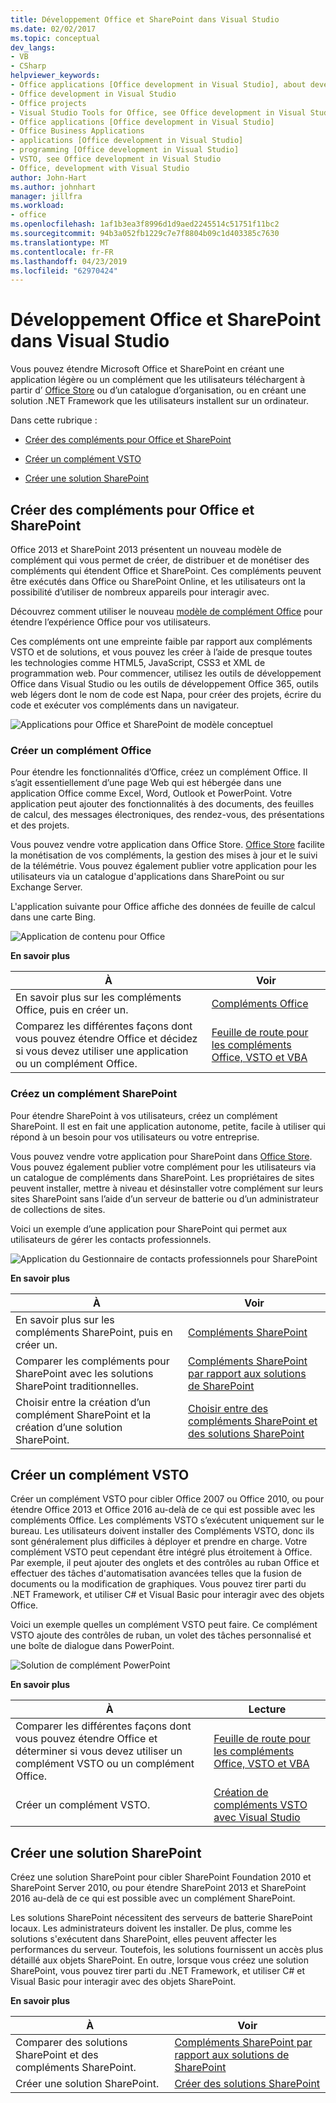 ```yaml
---
title: Développement Office et SharePoint dans Visual Studio
ms.date: 02/02/2017
ms.topic: conceptual
dev_langs:
- VB
- CSharp
helpviewer_keywords:
- Office applications [Office development in Visual Studio], about developing applications
- Office development in Visual Studio
- Office projects
- Visual Studio Tools for Office, see Office development in Visual Studio
- Office applications [Office development in Visual Studio]
- Office Business Applications
- applications [Office development in Visual Studio]
- programming [Office development in Visual Studio]
- VSTO, see Office development in Visual Studio
- Office, development with Visual Studio
author: John-Hart
ms.author: johnhart
manager: jillfra
ms.workload:
- office
ms.openlocfilehash: 1af1b3ea3f8996d1d9aed2245514c51751f11bc2
ms.sourcegitcommit: 94b3a052fb1229c7e7f8804b09c1d403385c7630
ms.translationtype: MT
ms.contentlocale: fr-FR
ms.lasthandoff: 04/23/2019
ms.locfileid: "62970424"
---
```

# <a name="office-and-sharepoint-development-in-visual-studio"></a>Développement Office et SharePoint dans Visual Studio
  Vous pouvez étendre Microsoft Office et SharePoint en créant une application légère ou un complément que les utilisateurs téléchargent à partir d’ [Office Store](https://store.office.com/) ou d’un catalogue d’organisation, ou en créant une solution .NET Framework que les utilisateurs installent sur un ordinateur.

 Dans cette rubrique :

- [Créer des compléments pour Office et SharePoint](#Apps)

- [Créer un complément VSTO](#Add-ins)

- [Créer une solution SharePoint](#Solutions)

## <a name="Apps"></a> Créer des compléments pour Office et SharePoint
 Office 2013 et SharePoint 2013 présentent un nouveau modèle de complément qui vous permet de créer, de distribuer et de monétiser des compléments qui étendent Office et SharePoint.  Ces compléments peuvent être exécutés dans Office ou SharePoint Online, et les utilisateurs ont la possibilité d’utiliser de nombreux appareils pour interagir avec.

 Découvrez comment utiliser le nouveau [modèle de complément Office](/office/dev/add-ins/overview/office-add-ins) pour étendre l’expérience Office pour vos utilisateurs.

 Ces compléments ont une empreinte faible par rapport aux compléments VSTO et de solutions, et vous pouvez les créer à l’aide de presque toutes les technologies comme HTML5, JavaScript, CSS3 et XML de programmation web.  Pour commencer, utilisez les outils de développement Office dans Visual Studio ou les outils de développement Office 365, outils web légers dont le nom de code est Napa, pour créer des projets, écrire du code et exécuter vos compléments dans un navigateur.

 ![Applications pour Office et SharePoint de modèle conceptuel](../vsto/media/officeandsharepointapps2015.png "des applications pour le modèle conceptuel Office et SharePoint")

### <a name="build-an-office-add-in"></a>Créer un complément Office
 Pour étendre les fonctionnalités d’Office, créez un complément Office. Il s’agit essentiellement d’une page Web qui est hébergée dans une application Office comme Excel, Word, Outlook et PowerPoint. Votre application peut ajouter des fonctionnalités à des documents, des feuilles de calcul, des messages électroniques, des rendez-vous, des présentations et des projets.

 Vous pouvez vendre votre application dans Office Store.  [Office Store](https://store.office.com/) facilite la monétisation de vos compléments, la gestion des mises à jour et le suivi de la télémétrie. Vous pouvez également publier votre application pour les utilisateurs via un catalogue d'applications dans SharePoint ou sur Exchange Server.

 L'application suivante pour Office affiche des données de feuille de calcul dans une carte Bing.

 ![Application de contenu pour Office](../vsto/media/appforoffice.png "application de contenu pour Office")

 **En savoir plus**

|À|Voir|
|--------|---------|
|En savoir plus sur les compléments Office, puis en créer un.|[Compléments Office](/office/dev/add-ins/publish/publish)|
|Comparez les différentes façons dont vous pouvez étendre Office et décidez si vous devez utiliser une application ou un complément Office.|[Feuille de route pour les compléments Office, VSTO et VBA](https://blogs.msdn.microsoft.com/officeapps/2013/06/18/roadmap-for-apps-for-office-vsto-and-vba/)|

### <a name="build-a-sharepoint-add-in"></a>Créez un complément SharePoint
 Pour étendre SharePoint à vos utilisateurs, créez un complément SharePoint. Il est en fait une application autonome, petite, facile à utiliser qui répond à un besoin pour vos utilisateurs ou votre entreprise.

 Vous pouvez vendre votre application pour SharePoint dans [Office Store](https://store.office.com/). Vous pouvez également publier votre complément pour les utilisateurs via un catalogue de compléments dans SharePoint.  Les propriétaires de sites peuvent installer, mettre à niveau et désinstaller votre complément sur leurs sites SharePoint sans l’aide d’un serveur de batterie ou d’un administrateur de collections de sites.

 Voici un exemple d’une application pour SharePoint qui permet aux utilisateurs de gérer les contacts professionnels.

 ![Application du Gestionnaire de contacts professionnels pour SharePoint](../vsto/media/appforsharepoint.png "Business contact manager application pour SharePoint")

 **En savoir plus**

|À|Voir|
|--------|---------|
|En savoir plus sur les compléments SharePoint, puis en créer un.|[Compléments SharePoint](/sharepoint/dev/sp-add-ins/sharepoint-add-ins)|
|Comparer les compléments pour SharePoint avec les solutions SharePoint traditionnelles.|[Compléments SharePoint par rapport aux solutions de SharePoint](/sharepoint/dev/general-development/sharepoint-server-application-lifecycle-management)|
|Choisir entre la création d’un complément SharePoint et la création d’une solution SharePoint.|[Choisir entre des compléments SharePoint et des solutions SharePoint](/sharepoint/dev/general-development/sharepoint-server-application-lifecycle-management)|

## <a name="Add-ins"></a> Créer un complément VSTO
 Créer un complément VSTO pour cibler Office 2007 ou Office 2010, ou pour étendre Office 2013 et Office 2016 au-delà de ce qui est possible avec les compléments Office. Les compléments VSTO s’exécutent uniquement sur le bureau. Les utilisateurs doivent installer des Compléments VSTO, donc ils sont généralement plus difficiles à déployer et prendre en charge.  Votre complément VSTO peut cependant être intégré plus étroitement à Office. Par exemple, il peut ajouter des onglets et des contrôles au ruban Office et effectuer des tâches d'automatisation avancées telles que la fusion de documents ou la modification de graphiques. Vous pouvez tirer parti du .NET Framework, et utiliser C# et Visual Basic pour interagir avec des objets Office.

 Voici un exemple quelles un complément VSTO peut faire. Ce complément VSTO ajoute des contrôles de ruban, un volet des tâches personnalisé et une boîte de dialogue dans PowerPoint.

 ![Solution de complément PowerPoint](../vsto/media/powerpointaddin.png "solution de complément PowerPoint")

 **En savoir plus**

|À|Lecture|
|--------|----------|
|Comparer les différentes façons dont vous pouvez étendre Office et déterminer si vous devez utiliser un complément VSTO ou un complément Office.|[Feuille de route pour les compléments Office, VSTO et VBA](https://blogs.msdn.microsoft.com/officeapps/2013/06/18/roadmap-for-apps-for-office-vsto-and-vba/)|
|Créer un complément VSTO.|[Création de compléments VSTO avec Visual Studio](create-vsto-add-ins-for-office-by-using-visual-studio.md)|

## <a name="Solutions"></a> Créer une solution SharePoint
 Créez une solution SharePoint pour cibler SharePoint Foundation 2010 et SharePoint Server 2010, ou pour étendre SharePoint 2013 et SharePoint 2016 au-delà de ce qui est possible avec un complément SharePoint.

 Les solutions SharePoint nécessitent des serveurs de batterie SharePoint locaux. Les administrateurs doivent les installer. De plus, comme les solutions s'exécutent dans SharePoint, elles peuvent affecter les performances du serveur. Toutefois, les solutions fournissent un accès plus détaillé aux objets SharePoint. En outre, lorsque vous créez une solution SharePoint, vous pouvez tirer parti du .NET Framework, et utiliser C# et Visual Basic pour interagir avec des objets SharePoint.

 **En savoir plus**

|À|Voir|
|--------|---------|
|Comparer des solutions SharePoint et des compléments SharePoint.|[Compléments SharePoint par rapport aux solutions de SharePoint](/sharepoint/dev/general-development/sharepoint-server-application-lifecycle-management)|
|Créer une solution SharePoint.|[Créer des solutions SharePoint](../sharepoint/create-sharepoint-solutions.md)|
